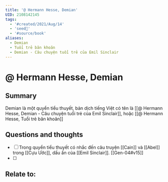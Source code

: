 ```yaml
---
title: '@ Hermann Hesse, Demian'
UID: 2108142145
tags:
  - '#created/2021/Aug/14'
  - 'seed🥜'
  - '#source/book'
aliases:
  - Demian
  - Tuổi trẻ băn khoăn
  - Demian - Câu chuyện tuổi trẻ của Emil Sinclair
---
```

# @ Hermann Hesse, Demian

## Summary
Demian là một quyển tiểu thuyết, bản dịch tiếng Việt có tên là [[@ Hermann Hesse, Demian - Câu chuyện tuổi trẻ của Emil Sinclair]], hoặc [[@ Hermann Hesse, Tuổi trẻ băn khoăn]]

## Questions and thoughts
- [ ] Trong quyển tiểu thuyết có nhắc đến câu truyện [[Cain]] và [[Abel]] trong [[Cựu Ước]], dấu ấn của [[Emil Sinclair]]. [[Gen-04#v15]]
- [ ] 

## Relate to:

